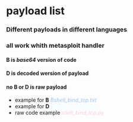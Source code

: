 # payload list
### Different payloads in different languages 
### all work whith metasploit handler 


#### __B__ is _base64_ version of code 
#### __D__ is decoded wersion of payload
#### no **B** or **D** is raw payload


* example for __B__ <font color="#99c2ff">_Bshell_bind_tcp.txt_</font>
* example for __D__ <font color="#e6ffff">_Dshell_bind_tcp.py_</font>
* raw code example <font color="#ffcce0">_shell_bind_tcp.py_</font>
